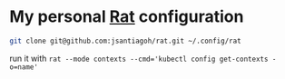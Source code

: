 # My personal [Rat](https://github.com/ericfreese/rat) configuration

``` bash
git clone git@github.com:jsantiagoh/rat.git ~/.config/rat

```

run it with `rat --mode contexts --cmd='kubectl config get-contexts -o=name'`

